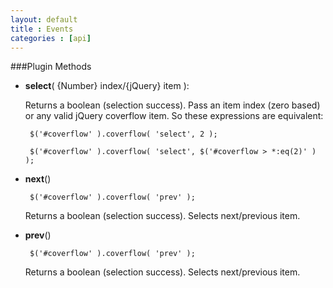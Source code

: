 ```yaml
---
layout: default
title : Events
categories : [api]
---
```


###Plugin Methods

 - **select**( {Number} index/{jQuery} item ):

    Returns a boolean (selection success). Pass an item index (zero based) or any valid jQuery coverflow item. So these expressions are equivalent:

    ` $('#coverflow' ).coverflow( 'select', 2 );`

    ` $('#coverflow' ).coverflow( 'select', $('#coverflow > *:eq(2)' ) );`

 - **next**()

    ` $('#coverflow' ).coverflow( 'prev' );`

    Returns a boolean (selection success). Selects next/previous item.

 - **prev**()

    ` $('#coverflow' ).coverflow( 'prev' );`

    Returns a boolean (selection success). Selects next/previous item.
